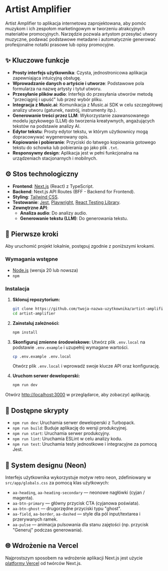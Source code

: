 # Artist Amplifier

Artist Amplifier to aplikacja internetowa zaprojektowana, aby pomóc muzykom i ich zespołom marketingowym w tworzeniu atrakcyjnych materiałów promocyjnych. Narzędzie pozwala artystom przesyłać utwory muzyczne, podawać podstawowe metadane i automatycznie generować profesjonalne notatki prasowe lub opisy promocyjne.

## ✨ Kluczowe funkcje

- **Prosty interfejs użytkownika**: Czysta, jednostronicowa aplikacja zapewniająca intuicyjną obsługę.
- **Wprowadzanie danych o artyście i utworze**: Podstawowe pola formularza na nazwę artysty i tytuł utworu.
- **Przesyłanie plików audio**: Interfejs do przesyłania utworów metodą "przeciągnij i upuść" lub przez wybór pliku.
- **Integracja z Music.ai**: Komunikacja z Music.ai SDK w celu szczegółowej analizy utworu (gatunek, nastrój, instrumenty itp.).
- **Generowanie treści przez LLM**: Wykorzystanie zaawansowanego modelu językowego (LLM) do tworzenia kreatywnych, angażujących tekstów na podstawie analizy AI.
- **Edytor tekstu**: Prosty edytor tekstu, w którym użytkownicy mogą dopracowywać wygenerowany opis.
- **Kopiowanie i pobieranie**: Przyciski do łatwego kopiowania gotowego tekstu do schowka lub pobierania go jako plik `.txt`.
- **Responsywny design**: Aplikacja jest w pełni funkcjonalna na urządzeniach stacjonarnych i mobilnych.

## ⚙️ Stos technologiczny

- **Frontend**: [Next.js](https://nextjs.org/) (React) z TypeScript.
- **Backend**: Next.js API Routes (BFF - Backend for Frontend).
- **Styling**: [Tailwind CSS](https://tailwindcss.com/).
- **Testowanie**: [Jest](https://jestjs.io/), [Playwright](https://playwright.dev/), [React Testing Library](https://testing-library.com/docs/react-testing-library/intro/).
- **Zewnętrzne API**:
  - **Analiza audio**: Do analizy audio.
  - **Generowanie tekstu (LLM)**: Do generowania tekstu.

## 🚀 Pierwsze kroki

Aby uruchomić projekt lokalnie, postępuj zgodnie z poniższymi krokami.

### Wymagania wstępne

- [Node.js](https://nodejs.org/) (wersja 20 lub nowsza)
- `npm`

### Instalacja

1.  **Sklonuj repozytorium:**

    ```bash
    git clone https://github.com/twoja-nazwa-uzytkownika/artist-amplifier.git
    cd artist-amplifier
    ```

2.  **Zainstaluj zależności:**

    ```bash
    npm install
    ```

3.  **Skonfiguruj zmienne środowiskowe:**
    Utwórz plik `.env.local` na podstawie `.env.example` i uzupełnij wymagane wartości.

    ```bash
    cp .env.example .env.local
    ```

    Otwórz plik `.env.local` i wprowadź swoje klucze API oraz konfigurację.

4.  **Uruchom serwer deweloperski:**
    ```bash
    npm run dev
    ```

Otwórz [http://localhost:3000](http://localhost:3000) w przeglądarce, aby zobaczyć aplikację.

## 📜 Dostępne skrypty

- `npm run dev`: Uruchamia serwer deweloperski z Turbopack.
- `npm run build`: Buduje aplikację do wersji produkcyjnej.
- `npm run start`: Uruchamia serwer produkcyjny.
- `npm run lint`: Uruchamia ESLint w celu analizy kodu.
- `npm run test`: Uruchamia testy jednostkowe i integracyjne za pomocą Jest.

## 🎨 System designu (Neon)

Interfejs użytkownika wykorzystuje motyw retro neon, zdefiniowany w `src/app/globals.css` za pomocą klas użytkowych:

- `aa-heading`, `aa-heading-secondary` — neonowe nagłówki (cyjan / magenta).
- `aa-btn-primary` — główny przycisk CTA (cyjanowa poświata).
- `aa-btn-ghost` — drugorzędne przyciski typu "ghost".
- `aa-field`, `aa-border`, `aa-dashed` — style dla pól input/textarea i przerywanych ramek.
- `aa-pulse` — animacja pulsowania dla stanu zajętości (np. przycisk "Generuj" podczas generowania).

## 🌐 Wdrożenie na Vercel

Najprostszym sposobem na wdrożenie aplikacji Next.js jest użycie [platformy Vercel](https://vercel.com/new) od twórców Next.js.
